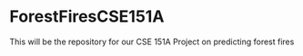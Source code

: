 # ForestFiresCSE151A
This will be the repository for our CSE 151A Project on predicting forest fires

